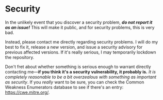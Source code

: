 # Security

In the unlikely event that you discover a security problem, _**do not report it as an issue!**_  This will make it public, and for security problems, this is very bad.

Instead, please contact me directly regarding security problems.  I will do my best to fix it, release a new version, and issue a security advisory for previous affected versions.  If it's really serious, I may temporarily lockdown the repository.

Don't fret about whether something is serious enough to warrant directly contacting me—**if you think it's a security vulnerability, it probably is.**  _It is completely reasonable to be a bit overzealous with something as important as security_.  If you _really_ want to be sure, you can check the Common Weakness Enumerators database to see if there's an entry: https://cwe.mitre.org/.
